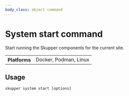 ```yaml
---
body_class: object command
---
```


# System start command

<section>

Start running the Skupper components for the current site.

<table class="fields"><tr><th>Platforms</th><td>Docker, Podman, Linux</td></table>

</section>

<section>

## Usage

~~~ shell
skupper system start [options]
~~~

</section>
